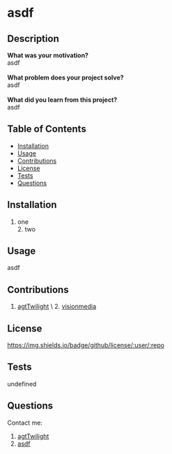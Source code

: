 
# asdf

## Description
**What was your motivation?** <br>
asdf <br><br>
**What problem does your project solve?** <br>
asdf <br><br>
**What did you learn from this project?** <br>
asdf
        
## Table of Contents
- [Installation](#installation)
- [Usage](#usage)
- [Contributions](#contributions)
- [License](#license)
- [Tests](#tests)
- [Questions](#questions)
        
## Installation
1. one<br />2. two<br>
        
## Usage
asdf
        
## Contributions
1. [agtTwilight](https://github.com/agtTwilight) \ 2. [visionmedia](https://github.com/visionmedia)<br>
        
## License
https://img.shields.io/badge/github/license/:user/:repo
        
## Tests
undefined
        
## Questions
Contact me: 
1. [agtTwilight](https://github.com/agtTwilight)
2. [asdf]()